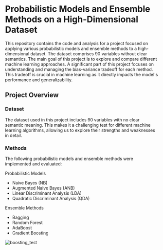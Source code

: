 # Probabilistic Models and Ensemble Methods on a High-Dimensional Dataset
This repository contains the code and analysis for a project focused on applying various probabilistic models and ensemble methods to a high-dimensional dataset. The dataset comprises 90 variables without clear semantics. The main goal of this project is to explore and compare different machine learning approaches. A significant part of this project focuses on understanding and managing the bias-variance tradeoff for each method. This tradeoff is crucial in machine learning as it directly impacts the model's performance and generalizability.

## Project Overview
### Dataset
The dataset used in this project includes 90 variables with no clear semantic meaning. This makes it a challenging test for different machine learning algorithms, allowing us to explore their strengths and weaknesses in detail.

### Methods
The following probabilistic models and ensemble methods were implemented and evaluated:

Probabilistic Models
- Naive Bayes (NB)
- Augmented Naive Bayes (ANB)
- Linear Discriminant Analysis (LDA)
- Quadratic Discriminant Analysis (QDA)

Ensemble Methods
- Bagging
- Random Forest
- AdaBoost
- Gradient Boosting

![boosting_test](https://github.com/javipzv/probabilistic-models-and-ensembles/assets/90279135/60510aea-4e20-4e02-8545-fd8a419305ce)
